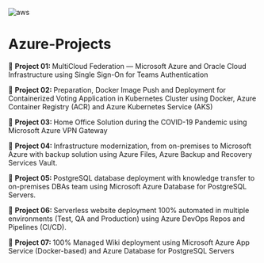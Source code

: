 <img src="https://www.vectorlogo.zone/logos/microsoft_azure/microsoft_azure-ar21.svg" alt="aws"/> <p> 
# Azure-Projects
<p>
🔷 <b> Project 01: </b> MultiCloud Federation — Microsoft Azure and Oracle Cloud Infrastructure using Single Sign-On for Teams Authentication <p>
🔷 <b> Project 02: </b> Preparation, Docker Image Push and Deployment for Containerized Voting Application in Kubernetes Cluster using Docker, Azure Container Registry (ACR) and Azure Kubernetes Service (AKS) <p>
🔷 <b> Project 03: </b> Home Office Solution during the COVID-19 Pandemic using Microsoft Azure VPN Gateway <p>
🔷 <b> Project 04: </b> Infrastructure modernization, from on-premises to Microsoft Azure with backup solution using Azure Files, Azure Backup and Recovery Services Vault. <p>
🔷 <b> Project 05: </b> PostgreSQL database deployment with knowledge transfer to on-premises DBAs team using Microsoft Azure Database for PostgreSQL Servers. <p>
🔷 <b> Project 06: </b> Serverless website deployment 100% automated in multiple environments (Test, QA and Production) using Azure DevOps Repos and Pipelines (CI/CD). <p>
🔷 <b> Project 07: </b> 100% Managed Wiki deployment using Microsoft Azure App Service (Docker-based) and Azure Database for PostgreSQL Servers <p>
